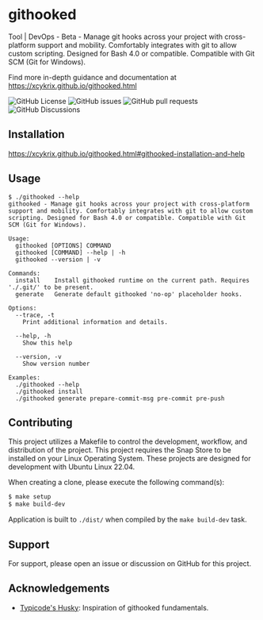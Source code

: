 
# githooked

Tool | DevOps - Beta - Manage git hooks across your project with cross-platform support and mobility. Comfortably integrates with git to allow custom scripting. Designed for Bash 4.0 or compatible. Compatible with Git SCM (Git for Windows).

Find more in-depth guidance and documentation at https://xcykrix.github.io/githooked.html

![GitHub License](https://img.shields.io/github/license/xCykrix/githooked?style=for-the-badge&logo=github&cacheSeconds=86400)
![GitHub issues](https://img.shields.io/github/issues/xCykrix/githooked?style=for-the-badge&logo=github&cacheSeconds=3600)
![GitHub pull requests](https://img.shields.io/github/issues-pr/xCykrix/githooked?style=for-the-badge&logo=github&cacheSeconds=3600)
![GitHub Discussions](https://img.shields.io/github/discussions/xCykrix/githooked?style=for-the-badge&logo=github&cacheSeconds=3600)

## Installation

https://xcykrix.github.io/githooked.html#githooked-installation-and-help

## Usage

```
$ ./githooked --help
githooked - Manage git hooks across your project with cross-platform support and mobility. Comfortably integrates with git to allow custom scripting. Designed for Bash 4.0 or compatible. Compatible with Git SCM (Git for Windows).

Usage:
  githooked [OPTIONS] COMMAND
  githooked [COMMAND] --help | -h
  githooked --version | -v

Commands:
  install    Install githooked runtime on the current path. Requires './.git/' to be present.
  generate   Generate default githooked 'no-op' placeholder hooks.

Options:
  --trace, -t
    Print additional information and details.

  --help, -h
    Show this help

  --version, -v
    Show version number

Examples:
  ./githooked --help
  ./githooked install
  ./githooked generate prepare-commit-msg pre-commit pre-push
```

## Contributing

This project utilizes a Makefile to control the development, workflow, and distribution of the project. This project requires the Snap Store to be installed on your Linux Operating System. These projects are designed for development with Ubuntu Linux 22.04.

When creating a clone, please execute the following command(s):

```sh
$ make setup
$ make build-dev
```

Application is built to `./dist/` when compiled by the `make build-dev` task.

## Support

For support, please open an issue or discussion on GitHub for this project.

## Acknowledgements

- [Typicode's Husky](https://github.com/typicode/husky): Inspiration of githooked fundamentals.
